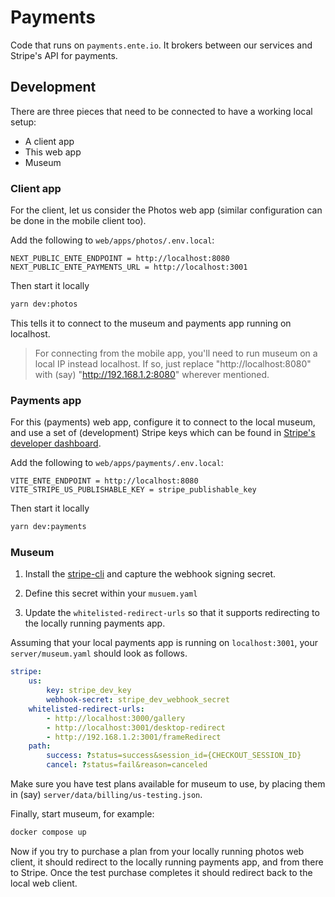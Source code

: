 # Payments

Code that runs on `payments.ente.io`. It brokers between our services and
Stripe's API for payments.

## Development

There are three pieces that need to be connected to have a working local setup:

- A client app
- This web app
- Museum

### Client app

For the client, let us consider the Photos web app (similar configuration can be
done in the mobile client too).

Add the following to `web/apps/photos/.env.local`:

```env
NEXT_PUBLIC_ENTE_ENDPOINT = http://localhost:8080
NEXT_PUBLIC_ENTE_PAYMENTS_URL = http://localhost:3001
```

Then start it locally

```sh
yarn dev:photos
```

This tells it to connect to the museum and payments app running on localhost.

> For connecting from the mobile app, you'll need to run museum on a local IP
> instead localhost. If so, just replace "http://localhost:8080" with (say)
> "http://192.168.1.2:8080" wherever mentioned.

### Payments app

For this (payments) web app, configure it to connect to the local museum, and
use a set of (development) Stripe keys which can be found in
[Stripe's developer dashboard](https://dashboard.stripe.com).

Add the following to `web/apps/payments/.env.local`:

```env
VITE_ENTE_ENDPOINT = http://localhost:8080
VITE_STRIPE_US_PUBLISHABLE_KEY = stripe_publishable_key
```

Then start it locally

```sh
yarn dev:payments
```

### Museum

1. Install the [stripe-cli](https://docs.stripe.com/stripe-cli) and capture the
   webhook signing secret.

2. Define this secret within your `musuem.yaml`

3. Update the `whitelisted-redirect-urls` so that it supports redirecting to the
   locally running payments app.

Assuming that your local payments app is running on `localhost:3001`, your
`server/museum.yaml` should look as follows.

```yaml
stripe:
    us:
        key: stripe_dev_key
        webhook-secret: stripe_dev_webhook_secret
    whitelisted-redirect-urls:
        - http://localhost:3000/gallery
        - http://localhost:3001/desktop-redirect
        - http://192.168.1.2:3001/frameRedirect
    path:
        success: ?status=success&session_id={CHECKOUT_SESSION_ID}
        cancel: ?status=fail&reason=canceled
```

Make sure you have test plans available for museum to use, by placing them in
(say) `server/data/billing/us-testing.json`.

Finally, start museum, for example:

```sh
docker compose up
```

Now if you try to purchase a plan from your locally running photos web client,
it should redirect to the locally running payments app, and from there to
Stripe. Once the test purchase completes it should redirect back to the local
web client.
